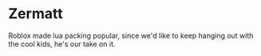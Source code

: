 # Zermatt

Roblox made lua packing popular, since we'd like to keep hanging out with the cool kids, he's our take on it.